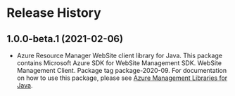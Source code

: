 # Release History

## 1.0.0-beta.1 (2021-02-06)

- Azure Resource Manager WebSite client library for Java. This package contains Microsoft Azure SDK for WebSite Management SDK. WebSite Management Client. Package tag package-2020-09. For documentation on how to use this package, please see [Azure Management Libraries for Java](https://aka.ms/azsdk/java/mgmt).
